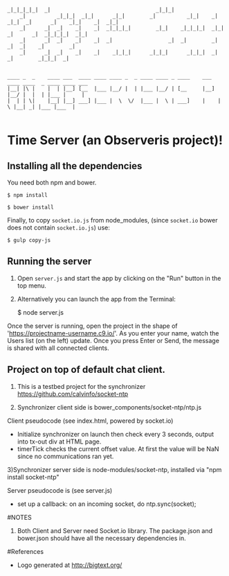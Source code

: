 
```
                                                                                                            
_|_|_|_|_|  _|                                  _|_|_|                                                      
    _|          _|_|_|  _|_|      _|_|        _|          _|_|    _|  _|_|  _|      _|    _|_|    _|  _|_|  
    _|      _|  _|    _|    _|  _|_|_|_|        _|_|    _|_|_|_|  _|_|      _|      _|  _|_|_|_|  _|_|      
    _|      _|  _|    _|    _|  _|                  _|  _|        _|          _|  _|    _|        _|        
    _|      _|  _|    _|    _|    _|_|_|      _|_|_|      _|_|_|  _|            _|        _|_|_|  _|    
    
    
____ _  _    ____ ___  ____ ____ ____ _  _ ____ ____ _ ____    ___  ____ ____  _ ____ ____ ___ 
|__| |\ |    |  | |__] [__  |___ |__/ |  | |___ |__/ | [__     |__] |__/ |  |  | |___ |     |  
|  | | \|    |__| |__] ___] |___ |  \  \/  |___ |  \ | ___]    |    |  \ |__| _| |___ |___  |  
    
```    


# Time Server (an Observeris project)!


## Installing all the dependencies
You need both npm and bower.
    
    $ npm install

    $ bower install 

Finally, to copy  `socket.io.js` from node_modules, (since `socket.io` bower does not contain `socket.io.js`) use: 

    $ gulp copy-js

## Running the server

1) Open `server.js` and start the app by clicking on the "Run" button in the top menu.

2) Alternatively you can launch the app from the Terminal:

    $ node server.js

Once the server is running, open the project in the shape of 'https://projectname-username.c9.io/'. As you enter your name, watch the Users list (on the left) update. Once you press Enter or Send, the message is shared with all connected clients.

## Project on top of default chat client.

1) This is a testbed project for the synchronizer https://github.com/calvinfo/socket-ntp 

2) Synchronizer client side is bower_components/socket-ntp/ntp.js

Client pseudocode (see index.html, powered by socket.io)
 - Initialize synchronizer on launch then check every 3 seconds, output into tx-out div at HTML page.
 - timerTick checks the current offset value. At first the value will be NaN since no communications ran yet.

3)Synchronizer server side is node-modules/socket-ntp, installed via "npm install socket-ntp"

Server pseudocode is (see server.js)

 - set up a callback: on an incoming socket, do ntp.sync(socket);

#NOTES

1) Both Client and Server need Socket.io library. The package.json and bower.json should have all the necessary dependencies in.

#References

   * Logo generated at http://bigtext.org/